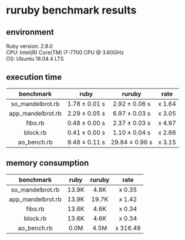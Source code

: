 # ruruby benchmark results

## environment

Ruby version: 2.8.0  
CPU: Intel(R) Core(TM) i7-7700 CPU @ 3.60GHz  
OS: Ubuntu 18.04.4 LTS  

## execution time

|benchmark|ruby|ruruby|rate|
|:-----------:|:--------:|:---------:|:-------:|
| so_mandelbrot.rb | 1.78 ± 0.01 s | 2.92 ± 0.06 s | x 1.64 |
| app_mandelbrot.rb | 2.29 ± 0.05 s | 6.97 ± 0.03 s | x 3.05 |
| fibo.rb | 0.48 ± 0.00 s | 2.37 ± 0.03 s | x 4.97 |
| block.rb | 0.41 ± 0.00 s | 1.10 ± 0.04 s | x 2.66 |
| ao_bench.rb | 9.48 ± 0.11 s | 29.84 ± 0.96 s | x 3.15 |

## memory consumption

|benchmark|ruby|ruruby|rate|
|:-----------:|:--------:|:---------:|:-------:|
| so_mandelbrot.rb | 13.9K | 4.8K | x 0.35 |
| app_mandelbrot.rb | 13.9K | 19.7K | x 1.42 |
| fibo.rb | 13.6K | 4.6K | x 0.34 |
| block.rb | 13.6K | 4.6K | x 0.34 |
| ao_bench.rb | 0.0M | 4.5M | x 316.49 |
